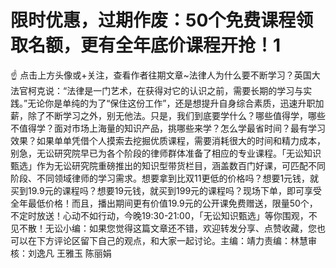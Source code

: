 # 限时优惠，过期作废：50个免费课程领取名额，更有全年底价课程开抢！1

☝ 点击上方头像或+关注，查看作者往期文章~法律人为什么要不断学习？英国大法官柯克说：“法律是一门艺术，在获得对它的认识之前，需要长期的学习与实践。”无论你是单纯的为了“保住这份工作”，还是想提升自身综合素质，迅速升职加薪，除了不断学习之外，别无他法。只是，我们到底要学什么？哪些值得学，哪些不值得学？面对市场上海量的知识产品，挑哪些来学？怎么学最省时间？最有学习效果？如果单单凭借个人摸索去挖掘优质课程，需要消耗很大的时间和精力成本，别急，无讼研究院早已为各个阶段的律师群体准备了相应的专业课程。「无讼知识甄选」作为无讼研究院重磅推出的知识型带货栏目，涵盖数百门好课，可匹配不同阶段、不同领域律师的学习需求。想要拿到比双11更低的价格吗？想要1元钱，就买到19.9元的课程吗？想要19元钱，就买到199元的课程吗？现场下单，即可享受全年最低价格！而且，播出期间更有价值19.9元的公开课免费赠送，限量50个，不定时放送！心动不如行动，今晚19:30-21:00，「无讼知识甄选」等你围观，不见不散！无讼小编：如果您觉得这篇文章还不错，欢迎转发分享、点赞收藏，您也可以在下方评论区留下自己的观点，和大家一起讨论。主编：靖力责编：林慧审核：刘逸凡 王雅玉 陈丽娟 

